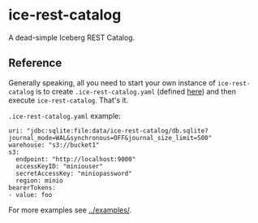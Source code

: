 # ice-rest-catalog

A dead-simple Iceberg REST Catalog.

## Reference

Generally speaking, all you need to start your own instance of `ice-rest-catalog` is to 
create `.ice-rest-catalog.yaml` (defined [here](src/main/java/com/altinity/ice/rest/catalog/internal/config/Config.java)) 
and then execute `ice-rest-catalog`. 
That's it.

`.ice-rest-catalog.yaml` example:

```shell
uri: "jdbc:sqlite:file:data/ice-rest-catalog/db.sqlite?journal_mode=WAL&synchronous=OFF&journal_size_limit=500"
warehouse: "s3://bucket1"
s3:
  endpoint: "http://localhost:9000"
  accessKeyID: "miniouser"
  secretAccessKey: "miniopassword"
  region: minio
bearerTokens: 
- value: foo
```

For more examples see [../examples/](../examples/). 

